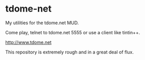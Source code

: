 # tdome-net
My utilities for the tdome.net MUD.

Come play, telnet to tdome.net 5555 or use a client like tintin++.

http://www.tdome.net

This repository is extremely rough and in a great deal of flux.
